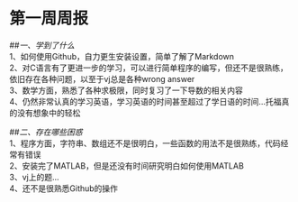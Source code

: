 # **第一周周报**
##*一、学到了什么*  
  1、如何使用Github，自力更生安装设置，简单了解了Markdown  
  2、对C语言有了更进一步的学习，可以进行简单程序的编写，但还不是很熟练，依旧存在各种问题，以至于vj总是各种wrong answer  
  3、数学方面，熟悉了各种求极限，同时复习了一下导数的相关内容  
  4、仍然非常认真的学习英语，学习英语的时间甚至超过了学日语的时间...托福真的没有想象中的轻松  

##*二、存在哪些困惑*  
  1、程序方面，字符串、数组还不是很明白，一些函数的用法不是很熟练，代码经常有错误  
  2、安装完了MATLAB，但是还没有时间研究明白如何使用MATLAB  
  3、vj上的题...  
  4、还不是很熟悉Github的操作  
